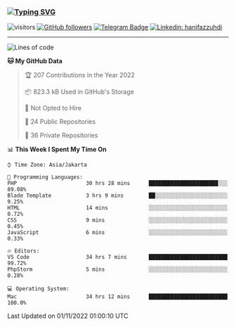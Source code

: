 ### [![Typing SVG](https://readme-typing-svg.herokuapp.com?font=lato&size=22&lines=Hi+There+👋)](https://git.io/typing-svg) 

![visitors](https://visitor-badge.glitch.me/badge?page_id=hanifazzuhdi.hanifazzuhdi)
[![GitHub followers](https://img.shields.io/github/followers/hanifazzuhdi?label=Follow&style=social)](https://github.com/hanifazzuhdi/?tab=follow) 
[![Telegram Badge](https://img.shields.io/badge/-hanif0198-blue?style=social&logo=telegram&link=https://www.t.me/hanif0198/)](https://www.t.me/hanif0198/) 
[![Linkedin: hanifazzuhdi](https://img.shields.io/badge/-hanifazzuhdi-blue?style=flat-square&logo=Linkedin&logoColor=white&link=https://www.linkedin.com/in/hanif-az-zuhdi-69688019b/)](https://www.linkedin.com/in/hanif-az-zuhdi-69688019b/) 

<hr/>

<!--START_SECTION:waka-->
![Lines of code](https://img.shields.io/badge/From%20Hello%20World%20I%27ve%20Written-6%20Million%20lines%20of%20code-blue)

**🐱 My GitHub Data** 

> 🏆 207 Contributions in the Year 2022
 > 
> 📦 823.3 kB Used in GitHub's Storage 
 > 
> 🚫 Not Opted to Hire
 > 
> 📜 24 Public Repositories 
 > 
> 🔑 36 Private Repositories  
 > 
📊 **This Week I Spent My Time On** 

```text
⌚︎ Time Zone: Asia/Jakarta

💬 Programming Languages: 
PHP                      30 hrs 28 mins      ██████████████████████░░░   89.08% 
Blade Template           3 hrs 9 mins        ██░░░░░░░░░░░░░░░░░░░░░░░   9.25% 
HTML                     14 mins             ░░░░░░░░░░░░░░░░░░░░░░░░░   0.72% 
CSS                      9 mins              ░░░░░░░░░░░░░░░░░░░░░░░░░   0.45% 
JavaScript               6 mins              ░░░░░░░░░░░░░░░░░░░░░░░░░   0.33%

🔥 Editors: 
VS Code                  34 hrs 7 mins       █████████████████████████   99.72% 
PhpStorm                 5 mins              ░░░░░░░░░░░░░░░░░░░░░░░░░   0.28%

💻 Operating System: 
Mac                      34 hrs 12 mins      █████████████████████████   100.0%

```


 Last Updated on 01/11/2022 01:00:10 UTC
<!--END_SECTION:waka-->
